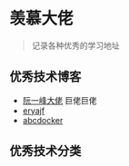 # 羡慕大佬

> 记录各种优秀的学习地址

## 优秀技术博客

- [阮一峰大佬](https://www.ruanyifeng.com/) 巨佬巨佬
- [eryajf](https://wiki.eryajf.net/)
- [abcdocker](https://i4t.com/)

## 优秀技术分类
